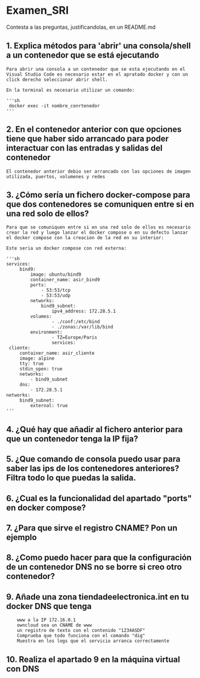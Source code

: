 # Examen_SRI

Contesta a las preguntas, justificandolas, en un README.md

  ##  1. Explica métodos para 'abrir' una consola/shell a un contenedor que se está ejecutando

    
    Para abrir una consola a un contenedor que se esta ejecutando en el Visual Studio Code es necesario estar en el apratado docker y con un click derecho seleccionar abrir shell.

    En la terminal es necesario utilizar un comando:

    '''sh
     docker exec -it nombre_conrtenedor
    '''

  ## 2. En el contenedor anterior con que opciones tiene que haber sido arrancado para poder interactuar con las entradas y salidas del contenedor

    El contenedor anterior debio ser arrancado con las opciones de imagen utilizada, puertos, volumenes y redes 

  ## 3. ¿Cómo sería un fichero docker-compose para que dos contenedores se comuniquen entre si en una red solo de ellos?
    
    Para que se comuniquen entre si en una red solo de ellos es necesario crear la red y luego lanzar el docker compose o en su defecto lanzar el docker compose con la creacion de la red en su interior:

    Este seria un docker compose con red externa:

    '''sh
    services:
         bind9:
             image: ubuntu/bind9
             container_name: asir_bind9
             ports:
                 - 53:53/tcp
                 - 53:53/udp
             networks:
                 bind9_subnet:
                     ipv4_address: 172.28.5.1
             volumes:
                     - ./conf:/etc/bind
                     - ./zonas:/var/lib/bind
             environment:
                     - TZ=Europe/Paris  
                     services:
     cliente:
         container_name: asir_cliente
         image: alpine
         tty: true
         stdin_open: true
         networks: 
             - bind9_subnet
         dns:
             - 172.28.5.1  
    networks:
         bind9_subnet: 
             external: true
    '''
    

   ## 4. ¿Qué hay que añadir al fichero anterior para que un contenedor tenga la IP fija?
   
   ## 5. ¿Que comando de consola puedo usar para saber las ips de los contenedores anteriores? Filtra todo lo que puedas la salida.
    
   ## 6. ¿Cual es la funcionalidad del apartado "ports" en docker compose?
    
   ## 7. ¿Para que sirve el registro CNAME? Pon un ejemplo
    
    
   ## 8. ¿Como puedo hacer para que la configuración de un contenedor DNS no se borre si creo otro contenedor?
   
   
   ## 9. Añade una zona tiendadeelectronica.int en tu docker DNS que tenga
        www a la IP 172.16.0.1
        owncloud sea un CNAME de www
        un registro de texto con el contenido "1234ASDF"
        Comprueba que todo funciona con el comando "dig"
        Muestra en los logs que el servicio arranca correctamente
   
   
   ## 10. Realiza el apartado 9 en la máquina virtual con DNS
